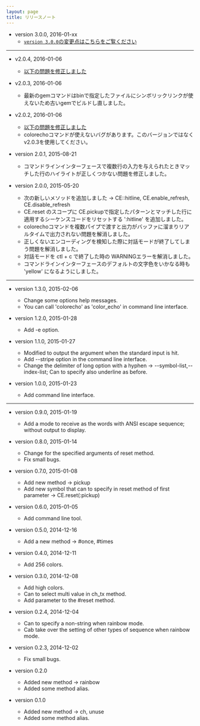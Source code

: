 ```yaml
---
layout: page
title: リリースノート
---
```


* version 3.0.0, 2016-01-xx
    * [`version 3.0.0`の変更点はこちらをご覧ください](diff.html)

---

* v2.0.4, 2016-01-06
    * [以下の問題を修正しました](https://github.com/khotta/color_echo/issues/2)

* v2.0.3, 2016-01-06
    * 最新のgemコマンドはbinで指定したファイルにシンボリックリンクが使えないため古いgemでビルドし直しました。

* v2.0.2, 2016-01-06
    * [以下の問題を修正しました](https://github.com/khotta/color_echo/issues/1)
    * colorechoコマンドが使えないバグがあります。このバージョンではなくv2.0.3を使用してください。

* version 2.0.1, 2015-08-21
    * コマンドラインインターフェースで複数行の入力を与えられたときマッチした行のハイライトが正しくつかない問題を修正しました。

* version 2.0.0, 2015-05-20
    * 次の新しいメソッドを追加しました -> CE::hitline, CE.enable_refresh, CE.disable_refresh
    * CE.reset のスコープに CE.pickupで指定したパターンとマッチした行に適用するシーケンスコードをリセットする ':hitline' を追加しました。
    * colorechoコマンドを複数パイプで渡すと出力がバッファに溜まりリアルタイムで出力されない問題を解消しました。
    * 正しくないエンコーディングを検知した際に対話モードが終了してしまう問題を解消しました。
    * 対話モードを ctl + c で終了した時の WARNINGエラーを解消しました。
    * コマンドラインインターフェースのデフォルトの文字色をいかなる時も 'yellow' になるようにしました。

---

* version 1.3.0, 2015-02-06
    * Change some options help messages.
    * You can call 'colorecho' as 'color_echo' in command line interface.

* version 1.2.0, 2015-01-28
    * Add -e option.

* version 1.1.0, 2015-01-27
    * Modified to output the argument when the standard input is hit.
    * Add --stripe option in the command line interface.
    * Change the delimiter of long option with a hyphen -> --symbol-list,--index-list; Can to specify also underline as before.

* version 1.0.0, 2015-01-23
    * Add command line interface.

---

* version 0.9.0, 2015-01-19
    * Add a mode to receive as the words with ANSI escape sequence; without output to display.

* version 0.8.0, 2015-01-14
    * Change for the specified arguments of reset method.
    * Fix small bugs.

* version 0.7.0, 2015-01-08
    * Add new method -> pickup
    * Add new symbol that can to specify in reset method of first parameter -> CE.reset(:pickup)

* version 0.6.0, 2015-01-05
    * Add command line tool.

* version 0.5.0, 2014-12-16
    * Add a new method -> \#once, \#times

* version 0.4.0, 2014-12-11
    * Add 256 colors.

* version 0.3.0, 2014-12-08
    * Add high colors.
    * Can to select multi value in ch_tx method.
    * Add parameter to the #reset method.

* version 0.2.4, 2014-12-04
    * Can to specify a non-string when rainbow mode.
    * Cab take over the setting of other types of sequence when rainbow mode.

* version 0.2.3, 2014-12-02
    * Fix small bugs.

* version 0.2.0
    * Added new method -> rainbow
    * Added some method alias.

* version 0.1.0
    * Added new method -> ch, unuse
    * Added some method alias.
